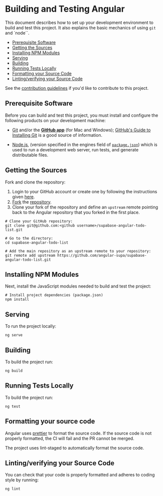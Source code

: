 # Building and Testing Angular

This document describes how to set up your development environment to build and test this project.
It also explains the basic mechanics of using `git` and `node``.

* [Prerequisite Software](#prerequisite-software)
* [Getting the Sources](#getting-the-sources)
* [Installing NPM Modules](#installing-npm-modules)
* [Serving](#serving)
* [Building](#building)
* [Running Tests Locally](#running-tests-locally)
* [Formatting your Source Code](#formatting-your-source-code)
* [Linting/verifying your Source Code](#lintingverifying-your-source-code)


See the [contribution guidelines](https://github.com/angular-supa/supabase-angular-todo-list/blob/main/CONTRIBUTING.md)
if you'd like to contribute to this project.

## Prerequisite Software

Before you can build and test this project, you must install and configure the
following products on your development machine:

* [Git](https://git-scm.com/) and/or the [**GitHub app**](https://desktop.github.com/) (for Mac and Windows);
  [GitHub's Guide to Installing Git](https://help.github.com/articles/set-up-git) is a good source of information.

* [Node.js](https://nodejs.org), (version specified in the engines field of [`package.json`](../package.json)) which is used to run a development web server,
  run tests, and generate distributable files.
  
## Getting the Sources

Fork and clone the repository:

1. Login to your GitHub account or create one by following the instructions given
   [here](https://github.com/signup/free).
2. [Fork](https://help.github.com/forking) the [repository](https://github.com/angular-supa/supabase-angular-todo-list).
3. Clone your fork of the repository and define an `upstream` remote pointing back to
   the Angular repository that you forked in the first place.

```shell
# Clone your GitHub repository:
git clone git@github.com:<github username>/supabase-angular-todo-list.git

# Go to the directory:
cd supabase-angular-todo-list

# Add the main repository as an upstream remote to your repository:
git remote add upstream https://github.com/angular-supa/supabase-angular-todo-list.git
```

## Installing NPM Modules

Next, install the JavaScript modules needed to build and test the project:

```shell
# Install project dependencies (package.json)
npm install
```

## Serving

To run the project locally:

```shell
ng serve
```

## Building

To build the project run:

```shell
ng build
```

## Running Tests Locally

To build the project run:

```shell
ng test
```

## Formatting your source code

Angular uses [prettier](https://prettier.io/) to format the source code.
If the source code is not properly formatted, the CI will fail and the PR cannot be merged.

The project uses lint-staged to automatically format the source code.

## Linting/verifying your Source Code

You can check that your code is properly formatted and adheres to coding style by running:

``` shell
ng lint
```
